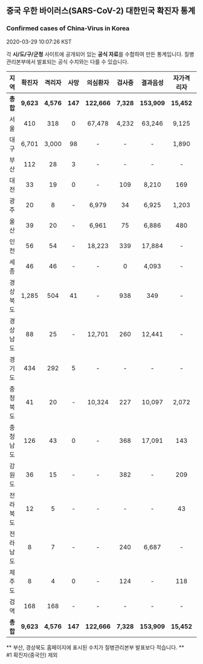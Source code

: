 
## 중국 우한 바이러스(SARS-CoV-2) 대한민국 확진자 통계
### Confirmed cases of China-Virus in Korea
2020-03-29 10:07:26 KST

각 **시/도/구/군청** 사이트에 공개되어 있는 **공식 자료**를 수합하여 만든 통계입니다.
질병관리본부에서 발표되는 공식 수치와는 다를 수 있습니다.


|  지역  | 확진자 |  격리자  |  사망  |  의심환자  |  검사중  |  결과음성  |  자가격리자  |  감시중  |  감시해제  |  퇴원  |
|:------:|:------:|:--------:|:--------:|:----------:|:--------:|:----------------:|:------------:|:--------:|:----------:|:--:|
|**총합**|**9,623**|**4,576**|**147**|**122,666**|**7,328**|**153,909**|**15,452**|**4,751**|**20,408**|**4,847**|
|서울|410|318|0|67,478|4,232|63,246|9,125|2,300|6,825|92|
|대구|6,701|3,000|98|-|-|-|1,890|-|-|3,603|
|부산|112|28|3|-|-|-|-|-|-|81|
|대전|33|19|0|-|109|8,210|169|169|504|14|
|광주|20|8|-|6,979|34|6,925|1,203|59|1,144|12|
|울산|39|20|-|6,961|75|6,886|480|76|404|19|
|인천|56|54|-|18,223|339|17,884|-|-|-|2|
|세종|46|46|-|-|0|4,093|-|-|-|-|
|경상북도|1,285|504|41|-|938|349|-|1,745|9,571|687|
|경상남도|88|25|-|12,701|260|12,441|-|-|-|63|
|경기도|434|292|5|-|-|-|-|-|-|137|
|충청북도|41|20|-|10,324|227|10,097|2,072|331|1,741|21|
|충청남도|126|43|0|-|368|17,091|143|-|-|83|
|강원도|36|15|-|-|382|-|209|-|-|21|
|전라북도|12|5|-|-|-|-|43|-|-|7|
|전라남도|8|7|-|-|240|6,687|-|71|219|1|
|제주도|8|4|0|-|124|-|118|-|-|4|
|검역|168|168|-|-|-|-|-|-|-|-|
|**총합**|**9,623**|**4,576**|**147**|**122,666**|**7,328**|**153,909**|**15,452**|**4,751**|**20,408**|**4,847**|


** 부산, 경상북도 홈페이지에 표시된 수치가 질병관리본부 발표보다 적습니다. **<br>
#1 확진자(중국인) 제외
    